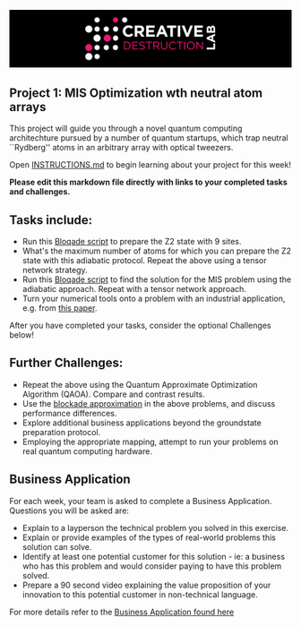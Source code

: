 ![CDL 2022 Cohort Project](../CDL_logo.jpg)
## Project 1: MIS Optimization wth neutral atom arrays

This project will guide you through a novel quantum computing architechture pursued by a number of quantum startups, which trap neutral ``Rydberg'' atoms in an arbitrary array with optical tweezers.

Open [INSTRUCTIONS.md](./INSTRUCTIONS.md) to begin learning about your project for this week!


**Please edit this markdown file directly with links to your completed tasks and challenges.**

## Tasks include:
* Run this [Bloqade script](https://github.com/QuEraComputing/Bloqade.jl/blob/master/examples/2.adiabatic/main.jl) to prepare the Z2 state with 9 sites.  
* What's the maximum number of atoms for which you can prepare the Z2 state with this adiabatic protocol.  Repeat the above using a tensor network strategy.
* Run this [Bloqade script](https://github.com/QuEraComputing/Bloqade.jl/blob/master/examples/4.MIS/main.jl) to find the solution for the MIS problem using the adiabatic approach.  Repeat with a tensor network approach.
* Turn your numerical tools onto a problem with an industrial application, e.g. from [this paper](https://arxiv.org/abs/2205.08500).

After you have completed your tasks, consider the optional Challenges below!

## Further Challenges:
* Repeat the above using the Quantum Approximate Optimization Algorithm (QAOA). Compare and contrast results.
* Use the [blockade approximation](https://queracomputing.github.io/Bloqade.jl/dev/subspace/) in the above problems, and discuss performance differences.
* Explore additional business applications beyond the groundstate preparation protocol.
* Employing the appropriate mapping, attempt to run your problems on real quantum computing hardware.

## Business Application
For each week, your team is asked to complete a Business Application. Questions you will be asked are:

* Explain to a layperson the technical problem you solved in this exercise.
* Explain or provide examples of the types of real-world problems this solution can solve.
* Identify at least one potential customer for this solution - ie: a business who has this problem and would consider paying to have this problem solved.
* Prepare a 90 second video explaining the value proposition of your innovation to this potential customer in non-technical language.

For more details refer to the [Business Application found here](./Business_Application.md)